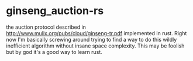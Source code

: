 # ginseng_auction-rs
the auction protocol described in http://www.mulix.org/pubs/cloud/ginseng-tr.pdf
implemented in rust.
Right now I'm basically screwing around trying to find a way to do this wildly
inefficient algorithm without insane space complexity. This may be foolish but 
by god it's a good way to learn rust.
